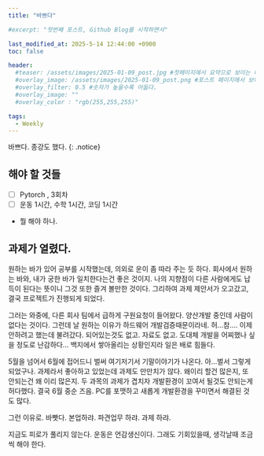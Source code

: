 ```yaml
---
title: "바쁘다"

#excerpt: "첫번째 포스트, Github Blog를 시작하면서"

last_modified_at: 2025-5-14 12:44:00 +0900
toc: false

header:
  #teaser: /assets/images/2025-01-09_post.jpg #첫페이지에서 요약으로 보이는 페이지.
  #overlay_image: /assets/images/2025-01-09_post.png #포스트 페이지에서 보이는 이미지
  #overlay_filter: 0.5 #숫자가 높을수록 어둡다.
  #overlay_image: ""
  #overlay_color : "rgb(255,255,255)"

tags:
  - Weekly  
---
```


바쁘다. 종강도 했다.
{: .notice}


## 해야 할 것들
  - [ ] Pytorch , 3회차
  - [ ] 운동 1시간, 수학 1시간, 코딩 1시간
  - 뭘 해야 하나. 
  

  

## 과제가 열렸다. 

원하는 바가 있어 공부를 시작했는데, 의외로 운이 좀 따라 주는 듯 하다. 
회사에서 원하는 바와, 내가 궁한 바가 일치한다는건 좋은 것이지. 
나의 지향점이 다른 사람에게도 납득이 된다는 뜻이니 그것 또한 즐겨 볼만한 것이다. 
그리하여 과제 제안서가 오고갔고, 결국 프로젝트가 진행되게 되었다.

그러는 와중에, 다른 회사 팀에서 급하게 구원요청이 들어왔다. 양산개발 중인데 사람이 없다는 것이다. 
그런데 날 원하는 이유가 하드웨어 개발검증때문이라네. 허...참.... 이제 안하려고 했는데 불려갔다. 
되어있는것도 없고. 자료도 없고. 도대체 개발을 어찌했나 싶을 정도로 난감하다... 백지에서 쌓아올리는 상황인지라 일은 배로 힘들다. 

5월을 넘어서 6월에 접어드니 벌써 여기저기서 기말이야기가 나온다. 
아...벌서 그렇게 되었구나. 과제라서 좋아하고 있었는데 과제도 만만치가 않다. 왜이리 할건 많은지,
또 안되는건 왜 이리 많은지. 두 과목의 과제가 겹치자 개발환경이 꼬여서 될것도 안되는게 허다했다. 
결국 6월 중순 즈음. PC를 포맷하고 새롭게 개발환경을 꾸미면서 해결된 것도 많다. 



그런 이유로. 바빳다. 
본업하랴.
파견업무 하랴.
과제 하랴. 

지금도 피로가 풀리지 않는다. 
운동은 언감생신이다. 그래도 기회있을때, 생각날때 조금씩 해야 한다. 
